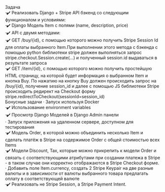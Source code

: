 Задача  
·✔️ 	Реализовать Django + Stripe API бэкенд со следующим функционалом и условиями:  
·✔️ 	Django Модель Item с полями (name, description, price)  
·✔️ 	API с двумя методами:  
·✔️	GET /buy/{id}, c помощью которого можно получить Stripe Session Id для оплаты выбранного Item.При выполнении этого метода c бэкенда с помощью python библиотеки stripe должен выполняться запрос stripe.checkout.Session.create(...) и полученный session.id выдаваться в результате запроса  
·✔️ 	GET /item/{id}, c помощью которого можно получить простейшую HTML страницу, на которой будет информация о выбранном Item и кнопка Buy. По нажатию на кнопку Buy должен происходить запрос на /buy/{id}, получение session_id и далее с помощью JS библиотеки Stripe происходить редирект на Checkout форму stripe.redirectToCheckout(sessionId=session_id)  
Бонусные задачи
· 	Запуск используя Docker  
·✔️ 	Использование environment variables  
·✔️ 	Просмотр Django Моделей в Django Admin панели  
· 	Запуск приложения на удаленном сервере, доступном для тестирования  
·✔️ 	Модель Order, в которой можно объединить несколько Item и сделать платёж в Stripe на содержимое Order c общей стоимостью всех Items  
·✔️ 	Модели Discount, Tax, которые можно прикрепить к модели Order и связать с соответствующими атрибутами при создании платежа в Stripe - в таком случае они корректно отображаются в Stripe Checkout форме.  
· 	Добавить поле Item.currency, создать 2 Stripe Keypair на две разные валюты и в зависимости от валюты выбранного товара предлагать оплату в соответствующей валюте  
·✔️ 	Реализовать не Stripe Session, а Stripe Payment Intent.  
